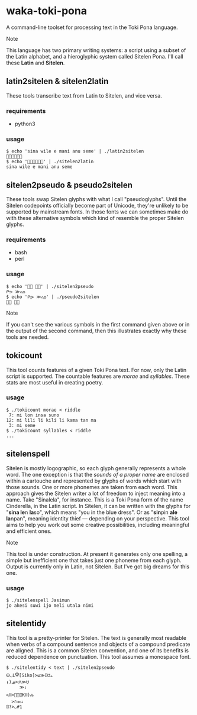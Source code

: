 # waka-toki-pona
A command-line toolset for processing text in the Toki Pona language.

> [!NOTE]
> This language has two primary writing systems: a script using a subset of the
> Latin alphabet, and a hieroglyphic system called Sitelen Pona. I'll call
> these **Latin** and **Sitelen**.

## latin2sitelen & sitelen2latin
These tools transcribe text from Latin to Sitelen, and vice versa.

### requirements
- python3

### usage
```
$ echo 'sina wile e mani anu seme' | ./latin2sitelen
󱥞󱥷󱤉󱤲󱤇󱥙
$ echo '󱥞󱥷󱤉󱤲󱤇󱥙' | ./sitelen2latin
sina wile e mani anu seme
```

## sitelen2pseudo & pseudo2sitelen
These tools swap Sitelen glyphs with what I call "pseudoglyphs". Until the
Sitelen codepoints officially become part of Unicode, they're unlikely to be
supported by mainstream fonts. In those fonts we can sometimes make do with
these alternative symbols which kind of resemble the proper Sitelen glyphs.

### requirements
- bash
- perl

### usage
```
$ echo '󱤴󱤃 󱤉󱦀' | ./sitelen2pseudo 
ᑭ⭄ ≫ഫ
$ echo 'ᑭ⭄ ≫ഫ' | ./pseudo2sitelen
󱤴󱤃 󱤉󱦀
```
> [!NOTE]
> If you can't see the various symbols in the first command given above or in
> the output of the second command, then this illustrates exactly why these
> tools are needed.


## tokicount
This tool counts features of a given Toki Pona text. For now, only the Latin
script is supported. The countable features are _morae_ and _syllables_. These
stats are most useful in creating poetry.

### usage
```
$ ./tokicount morae < riddle
 7: mi lon insa suno
12: mi lili li kili li kama tan ma
 3: mi seme
$ ./tokicount syllables < riddle
...
```

## sitelenspell
Sitelen is mostly logographic, so each glyph generally represents a whole word.
The one exception is that the _sounds of a proper name_ are enclosed within a
cartouche and represented by glyphs of words which start with those sounds. One
or more phonemes are taken from each word. This approach gives the Sitelen
writer a lot of freedom to inject meaning into a name. Take "Sinalela", for
instance. This is a Toki Pona form of the name Cinderella, in the Latin script.
In Sitelen, it can be written with the glyphs for "**sina le**n **la**so",
which means "you in the blue dress". Or as "**sin**pin **ale la**npan", meaning
identity thief — depending on your perspective. This tool aims to help you work
out some creative possibilities, including meaningful and efficient ones.

> [!NOTE]
> This tool is under construction. At present it generates only one spelling, a
> simple but inefficient one that takes just one phoneme from each glyph.
> Output is currently only in Latin, not Sitelen. But I've got big dreams for
> this one.

### usage
```
$ ./sitelenspell Jasimun
jo akesi suwi ijo meli utala nimi
```

## sitelentidy
This tool is a pretty-printer for Sitelen. The text is generally most readable
when verbs of a compound sentence and objects of a compound predicate are
aligned. This is a common Sitelen convention, and one of its benefits is
reduced dependence on punctuation. This tool assumes a monospace font.

```
$ ./sitelentidy < text | ./sitelen2pseudo
🜨◡LႴ[Siko]>⍵≫ꘖ☋⫠
↓)ᓄ>ᐼ≫☋
     ≫↓
ጻꔖ>󱥉≫ꘖKꔖ)🝆
  >⛣≫↓
ꘖ?>◡#1
```
